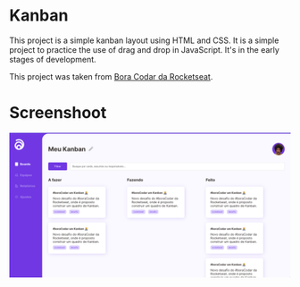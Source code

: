 # Kanban
This project is a simple kanban layout using HTML and CSS. It is a simple project to practice the use of drag and drop in JavaScript. It's in the early stages of development.

This project was taken from [Bora Codar da Rocketseat](https://boracodar.dev/).

# Screenshoot
![Kanban](./assets/screenshot.png)